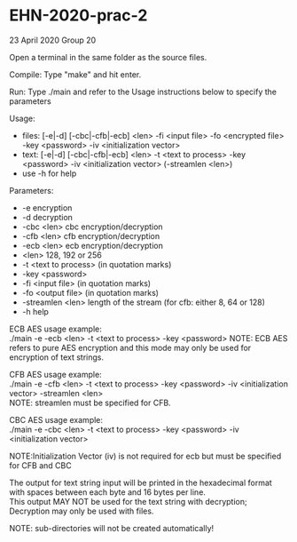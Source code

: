 # EHN-2020-prac-2

23 April 2020
Group 20

Open a terminal in the same folder as the source files.

Compile: Type "make" and hit enter.

Run: Type ./main and refer to the Usage instructions below to specify the parameters

Usage:
- files: [-e|-d] [-cbc|-cfb|-ecb] \<len\> -fi \<input file\> -fo \<encrypted file\> -key \<password\> -iv \<initialization vector\>
- text: [-e|-d] [-cbc|-cfb|-ecb] \<len\> -t \<text to process\> -key \<password\> -iv \<initialization vector\> (-streamlen \<len\>)
- use -h for help

Parameters:
- -e			        encryption
- -d			        decryption
- -cbc \<len\>		    cbc encryption/decryption
- -cfb \<len\>		    cfb encryption/decryption
- -ecb \<len\>		    ecb encryption/decryption
- \<len\>			        128, 192 or 256
- -t			        \<text to process\> (in quotation marks)
- -key			        \<password\>
- -fi			        \<input file\> (in quotation marks)
- -fo			        \<output file\> (in quotation marks)
- -streamlen \<len\>	    length of the stream (for cfb: either 8, 64 or 128)
- -h			        help

ECB AES usage example:\
./main -e -ecb \<len\> -t \<text to process\> -key \<password\>
NOTE: ECB AES refers to pure AES encryption and this mode may only be used for encryption of text strings.


CFB AES usage example:\
./main -e -cfb \<len\> -t \<text to process\> -key \<password\> -iv \<initialization vector\> -streamlen \<len\>\
NOTE: streamlen must be specified for CFB.

CBC AES usage example:\
./main -e -cbc \<len\> -t \<text to process\> -key \<password\> -iv \<initialization vector\>

NOTE:Initialization Vector (iv) is not required for ecb but must be specified for CFB and CBC

The output for text string input will be printed in the hexadecimal format with spaces between each byte and 16 bytes per line.\
This output MAY NOT be used for the text string with decryption; Decryption may only be used with files.

NOTE: sub-directories will not be created automatically!





